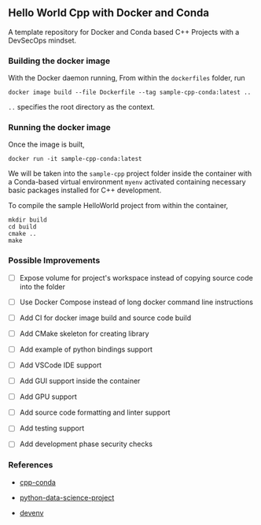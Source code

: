 ## Hello World Cpp with Docker and Conda

A template repository for Docker and Conda based C++ Projects with a DevSecOps mindset.


### Building the docker image

With the Docker daemon running, From within the `dockerfiles` folder, run

```
docker image build --file Dockerfile --tag sample-cpp-conda:latest ..
```

`..` specifies the root directory as the context.



### Running the docker image

Once the image is built,

```
docker run -it sample-cpp-conda:latest
```

We will be taken into the `sample-cpp` project folder inside the container with a Conda-based virtual environment `myenv` activated containing necessary basic packages installed for C++ development.

To compile the sample HelloWorld project from within the container,

```
mkdir build
cd build
cmake ..
make
```


### Possible Improvements

- [ ] Expose volume for  project's workspace instead of copying source code into the folder
- [ ] Use Docker Compose instead of long docker command line instructions
- [ ] Add CI for docker image build and source code build
- [ ] Add CMake skeleton for creating library
- [ ] Add example of python bindings support
- [ ] Add VSCode IDE support
- [ ] Add GUI support inside the container
- [ ] Add GPU support
- [ ] Add source code formatting and linter support
- [ ] Add testing support
- [ ] Add development phase security checks



### References

- [cpp-conda](https://github.com/btjanaka/cpp-conda)
- [python-data-science-project](https://github.com/KAUST-Academy/python-data-science-project)

- [devenv](https://github.com/diegoferigo/devenv)
